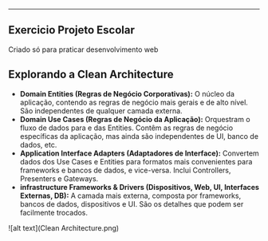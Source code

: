--- 
## Exercicio Projeto Escolar
Criado só para praticar desenvolvimento web

## Explorando a Clean Architecture

-   **Domain Entities (Regras de Negócio Corporativas):** O núcleo da aplicação, contendo as regras de negócio mais gerais e de alto nível. São independentes de qualquer camada externa.
-   **Domain Use Cases (Regras de Negócio da Aplicação):** Orquestram o fluxo de dados para e das Entities. Contêm as regras de negócio específicas da aplicação, mas ainda são independentes de UI, banco de dados, etc.
-   **Application Interface Adapters (Adaptadores de Interface):** Convertem dados dos Use Cases e Entities para formatos mais convenientes para frameworks e bancos de dados, e vice-versa. Inclui Controllers, Presenters e Gateways.
-   **infrastructure Frameworks & Drivers (Dispositivos, Web, UI, Interfaces Externas, DB):** A camada mais externa, composta por frameworks, bancos de dados, dispositivos e UI. São os detalhes que podem ser facilmente trocados.

![alt text](Clean Architecture.png)
